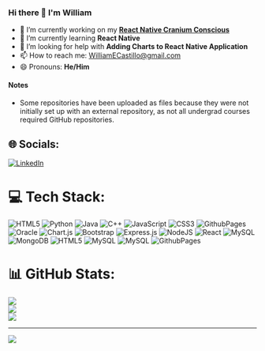 ### Hi there 👋 I'm William

- 🔭 I’m currently working on my [**React Native Cranium Conscious**](https://github.com/WilliamEricCastillo/ReactNativeCraniumConscious)
- 🌱 I’m currently learning **React Native**
- 🤔 I’m looking for help with **Adding Charts to React Native Application**
- 📫 How to reach me: WilliamECastillo@gmail.com
- 😄 Pronouns: **He/Him**

#### Notes
- Some repositories have been uploaded as files because they were not initially set up with an external repository, as not all undergrad courses required GitHub repositories.

## 🌐 Socials:
[![LinkedIn](https://img.shields.io/badge/LinkedIn-%230077B5.svg?logo=linkedin&logoColor=white)](https://linkedin.com/in/williamecastillo) 

# 💻 Tech Stack:
![HTML5](https://img.shields.io/badge/html5-%23E34F26.svg?style=for-the-badge&logo=html5&logoColor=white) ![Python](https://img.shields.io/badge/python-3670A0?style=for-the-badge&logo=python&logoColor=ffdd54) ![Java](https://img.shields.io/badge/java-%23ED8B00.svg?style=for-the-badge&logo=openjdk&logoColor=white) ![C++](https://img.shields.io/badge/c++-%2300599C.svg?style=for-the-badge&logo=c%2B%2B&logoColor=white) ![JavaScript](https://img.shields.io/badge/javascript-%23323330.svg?style=for-the-badge&logo=javascript&logoColor=%23F7DF1E) ![CSS3](https://img.shields.io/badge/css3-%231572B6.svg?style=for-the-badge&logo=css3&logoColor=white) ![GithubPages](https://img.shields.io/badge/github%20pages-121013?style=for-the-badge&logo=github&logoColor=white) ![Oracle](https://img.shields.io/badge/Oracle-F80000?style=for-the-badge&logo=oracle&logoColor=white) ![Chart.js](https://img.shields.io/badge/chart.js-F5788D.svg?style=for-the-badge&logo=chart.js&logoColor=white) ![Bootstrap](https://img.shields.io/badge/bootstrap-%238511FA.svg?style=for-the-badge&logo=bootstrap&logoColor=white) ![Express.js](https://img.shields.io/badge/express.js-%23404d59.svg?style=for-the-badge&logo=express&logoColor=%2361DAFB) ![NodeJS](https://img.shields.io/badge/node.js-6DA55F?style=for-the-badge&logo=node.js&logoColor=white) ![React](https://img.shields.io/badge/react-%2320232a.svg?style=for-the-badge&logo=react&logoColor=%2361DAFB) ![MySQL](https://img.shields.io/badge/mysql-%2300000f.svg?style=for-the-badge&logo=mysql&logoColor=white) ![MongoDB](https://img.shields.io/badge/MongoDB-%234ea94b.svg?style=for-the-badge&logo=mongodb&logoColor=white) ![HTML5](https://img.shields.io/badge/html5-%23E34F26.svg?style=for-the-badge&logo=html5&logoColor=white) ![MySQL](https://img.shields.io/badge/mysql-%2300000f.svg?style=for-the-badge&logo=mysql&logoColor=white) ![MySQL](https://img.shields.io/badge/mysql-%2300000f.svg?style=for-the-badge&logo=mysql&logoColor=white) ![GithubPages](https://img.shields.io/badge/github%20pages-121013?style=for-the-badge&logo=github&logoColor=white)
# 📊 GitHub Stats:
![](https://github-readme-stats.vercel.app/api?username=WilliamEricCastillo&theme=radical&hide_border=false&include_all_commits=true&count_private=true)<br/>
![](https://github-readme-streak-stats.herokuapp.com/?user=WilliamEricCastillo&theme=radical&hide_border=false)<br/>
![](https://github-readme-stats.vercel.app/api/top-langs/?username=WilliamEricCastillo&theme=radical&hide_border=false&include_all_commits=true&count_private=true&layout=compact)

---
[![](https://visitcount.itsvg.in/api?id=WilliamEricCastillo&icon=0&color=0)](https://visitcount.itsvg.in)

<!-- Proudly created with GPRM ( https://gprm.itsvg.in ) -->

